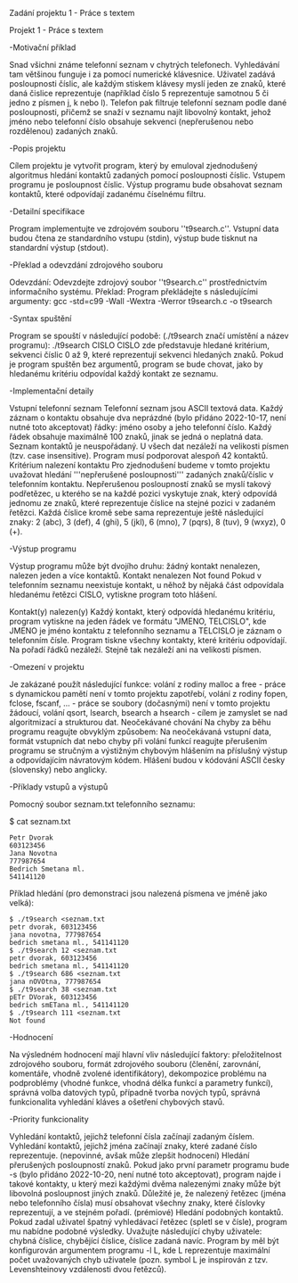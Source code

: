 Zadání projektu 1 - Práce s textem

Projekt 1 - Práce s textem

-Motivační příklad 

Snad všichni známe telefonní seznam v chytrých telefonech. Vyhledávání tam většinou funguje i za pomocí numerické klávesnice. Uživatel zadává posloupnosti číslic, ale každým stiskem klávesy myslí jeden ze znaků, které daná čislice reprezentuje (například číslo 5 reprezentuje samotnou 5 či jedno z písmen j, k nebo l). Telefon pak filtruje telefonní seznam podle dané posloupnosti, přičemž se snaží v seznamu najít libovolný kontakt, jehož jméno nebo telefonní číslo obsahuje sekvenci (nepřerušenou nebo rozdělenou) zadaných znaků.

-Popis projektu

Cílem projektu je vytvořit program, který by emuloval zjednodušený algoritmus hledání kontaktů zadaných pomocí posloupnosti číslic. Vstupem programu je posloupnost číslic. Výstup programu bude obsahovat seznam kontaktů, které odpovídají zadanému číselnému filtru.

-Detailní specifikace

Program implementujte ve zdrojovém souboru ''t9search.c''. Vstupní data budou čtena ze standardního vstupu (stdin), výstup bude tisknut na standardní výstup (stdout).

-Překlad a odevzdání zdrojového souboru

Odevzdání: Odevzdejte zdrojový soubor ''t9search.c'' prostřednictvím informačního systému.
Překlad: Program překládejte s následujícími argumenty:
gcc -std=c99 -Wall -Wextra -Werror t9search.c -o t9search

-Syntax spuštění

Program se spouští v následující podobě: (./t9search značí umístění a název programu):
./t9search CISLO
CISLO zde představuje hledané kritérium, sekvenci číslic 0 až 9, které reprezentují sekvenci hledaných znaků.
Pokud je program spuštěn bez argumentů, program se bude chovat, jako by hledanému kritériu odpovídal každý kontakt ze seznamu.

-Implementační detaily

Vstupní telefonní seznam
Telefonní seznam jsou ASCII textová data. Každý záznam o kontaktu obsahuje dva neprázdné (bylo přidáno 2022-10-17, není nutné toto akceptovat) řádky: jméno osoby a jeho telefonní číslo. Každý řádek obsahuje maximálně 100 znaků, jinak se jedná o neplatná data. Seznam kontaktů je neuspořádaný. U všech dat nezáleží na velikosti písmen (tzv. case insensitive). Program musí podporovat alespoň 42 kontaktů.
Kritérium nalezení kontaktu
Pro zjednodušení budeme v tomto projektu uvažovat hledání '''nepřerušené posloupnosti''' zadaných znaků/číslic v telefonním kontaktu. Nepřerušenou posloupností znaků se myslí takový podřetězec, u kterého se na každé pozici vyskytuje znak, který odpovídá jednomu ze znaků, které reprezentuje číslice na stejné pozici v zadaném řetězci. Každá číslice kromě sebe sama reprezentuje ještě následující znaky: 2 (abc), 3 (def), 4 (ghi), 5 (jkl), 6 (mno), 7 (pqrs), 8 (tuv), 9 (wxyz), 0 (+).

-Výstup programu

Výstup programu může být dvojího druhu:
žádný kontakt nenalezen,
nalezen jeden a více kontaktů.
Kontakt nenalezen
Not found
Pokud v telefonním seznamu neexistuje kontakt, u něhož by nějaká část odpovídala hledanému řetězci CISLO, vytiskne program toto hlášení.

Kontakt(y) nalezen(y)
Každý kontakt, který odpovídá hledanému kritériu, program vytiskne na jeden řádek ve formátu "JMENO, TELCISLO", kde JMENO je jméno kontaktu z telefonního seznamu a TELCISLO je záznam o telefonním čísle. Program tiskne všechny kontakty, které kritériu odpovídají. Na pořadí řádků nezáleží. Stejně tak nezáleží ani na velikosti písmen.

-Omezení v projektu

Je zakázané použít následující funkce:
volání z rodiny malloc a free - práce s dynamickou pamětí není v tomto projektu zapotřebí,
volání z rodiny fopen, fclose, fscanf, ... - práce se soubory (dočasnými) není v tomto projektu žádoucí,
volání qsort, lsearch, bsearch a hsearch - cílem je zamyslet se nad algoritmizací a strukturou dat.
Neočekávané chování
Na chyby za běhu programu reagujte obvyklým způsobem: Na neočekávaná vstupní data, formát vstupních dat nebo chyby při volání funkcí reagujte přerušením programu se stručným a výstižným chybovým hlášením na příslušný výstup a odpovídajícím návratovým kódem. Hlášení budou v kódování ASCII česky (slovensky) nebo anglicky.

-Příklady vstupů a výstupů

Pomocný soubor seznam.txt telefonního seznamu:

$ cat seznam.txt


	Petr Dvorak 
	603123456
	Jana Novotna
	777987654
	Bedrich Smetana ml.
	541141120
	
Příklad hledání (pro demonstraci jsou nalezená písmena ve jméně jako velká):

	$ ./t9search <seznam.txt
	petr dvorak, 603123456
	jana novotna, 777987654
	bedrich smetana ml., 541141120
	$ ./t9search 12 <seznam.txt
	petr dvorak, 603123456
	bedrich smetana ml., 541141120
	$ ./t9search 686 <seznam.txt
	jana nOVOtna, 777987654
	$ ./t9search 38 <seznam.txt
	pETr DVorak, 603123456
	bedrich smETana ml., 541141120
	$ ./t9search 111 <seznam.txt
	Not found

-Hodnocení

Na výsledném hodnocení mají hlavní vliv následující faktory:
přeložitelnost zdrojového souboru,
formát zdrojového souboru (členění, zarovnání, komentáře, vhodně zvolené identifikátory),
dekompozice problému na podproblémy (vhodné funkce, vhodná délka funkcí a parametry funkcí),
správná volba datových typů, případně tvorba nových typů,
správná funkcionalita vyhledání kláves a
ošetření chybových stavů.

-Priority funkcionality

Vyhledání kontaktů, jejichž telefonní čísla začínají zadaným číslem.
Vyhledání kontaktů, jejichž jména začínají znaky, které zadané číslo reprezentuje.
(nepovinné, avšak může zlepšit hodnocení) Hledání přerušených posloupností znaků. Pokud jako první parametr programu bude -s (bylo přidáno 2022-10-20, není nutné toto akceptovat), program najde i takové kontakty, u který mezi každými dvěma nalezenými znaky může být libovolná posloupnost jiných znaků. Důležité je, že nalezený řetězec (jména nebo telefonního čísla) musí obsahovat všechny znaky, které číslovky reprezentují, a ve stejném pořadí.
(prémiové) Hledání podobných kontaktů. Pokud zadal uživatel špatný vyhledávací řetězec (spletl se v čísle), program mu nabídne podobné výsledky. Uvažujte následující chyby uživatele: chybná číslice, chybějící číslice, číslice zadaná navíc. Program by měl být konfigurován argumentem programu -l L, kde L reprezentuje maximální počet uvažovaných chyb uživatele (pozn. symbol L je inspirován z tzv. Levenshteinovy vzdálenosti dvou řetězců).
